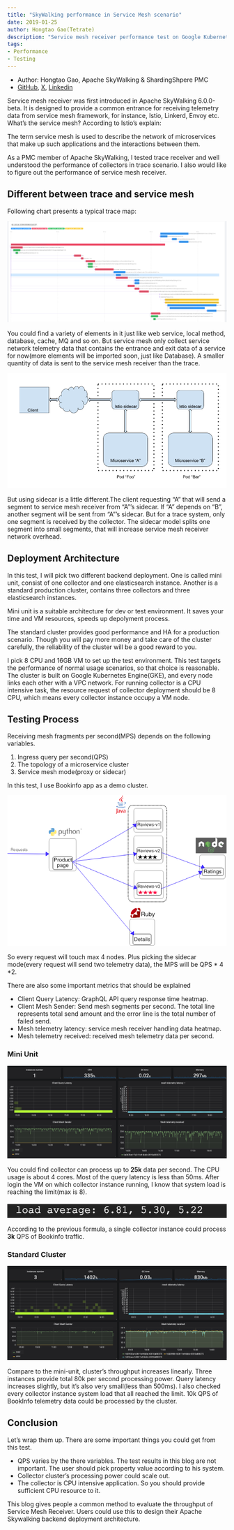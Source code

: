 ```yaml
---
title: "SkyWalking performance in Service Mesh scenario"
date: 2019-01-25
author: Hongtao Gao(Tetrate)
description: "Service mesh receiver performance test on Google Kubernetes Engine."
tags:
- Performance
- Testing
---
```


- Author: Hongtao Gao, Apache SkyWalking & ShardingShpere PMC
- [GitHub](https://github.com/hanahmily), [X](https://X.com/hanahmily), [Linkedin](https://www.linkedin.com/in/gao-hongtao-47b835168/)

Service mesh receiver was first introduced in Apache SkyWalking 6.0.0-beta. It is designed to provide a common entrance for receiving telemetry data from service mesh framework, for instance, Istio, Linkerd, Envoy etc. What’s the service mesh? According to Istio’s explain:

The term service mesh is used to describe the network of microservices that make up such applications and the interactions between them.

As a PMC member of Apache SkyWalking, I tested trace receiver and well understood the performance of collectors in trace scenario. I also would like to figure out the performance of service mesh receiver.

## Different between trace and service mesh

Following chart presents a typical trace map:

![](image5.png)

You could find a variety of elements in it just like web service, local method, database, cache, MQ and so on. But service mesh only collect service network telemetry data that contains the entrance and exit data of a service for now(more elements will be imported soon, just like Database). A smaller quantity of data is sent to the service mesh receiver than the trace.

![](image1.png)

But using sidecar is a little different.The client requesting “A” that will send a segment to service mesh receiver from “A”’s sidecar. If “A” depends on “B”,  another segment will be sent from “A”’s sidecar. But for a trace system, only one segment is received by the collector. The sidecar model splits one segment into small segments, that will increase service mesh receiver network overhead.

## Deployment Architecture

In this test, I will pick two different backend deployment. One is called mini unit, consist of one collector and one elasticsearch instance. Another is a standard production cluster, contains three collectors and three elasticsearch instances.

Mini unit is a suitable architecture for dev or test environment. It saves your time and VM resources, speeds up depolyment process.

The standard cluster provides good performance and HA for a production scenario. Though you will pay more money and take care of the cluster carefully, the reliability of the cluster will be a good reward to you.

I pick 8 CPU and 16GB VM to set up the test environment. This test targets the performance of normal usage scenarios, so that choice is reasonable. The cluster is built on Google Kubernetes Engine(GKE), and every node links each other with a VPC network. For running collector is a CPU intensive task, the resource request of collector deployment should be 8 CPU, which means every collector instance occupy a VM node. 

## Testing Process

Receiving mesh fragments per second(MPS) depends on the following variables.

 1. Ingress query per second(QPS)
 1. The topology of a microservice cluster
 1. Service mesh mode(proxy or sidecar)

In this test, I use Bookinfo app as a demo cluster.

![](image6.png)

So every request will touch max 4 nodes. Plus picking the sidecar mode(every request will send two telemetry data),  the MPS will be QPS * 4 *2. 

There are also some important metrics that should be explained

 * Client Query Latency: GraphQL API query response time heatmap.
 * Client Mesh Sender: Send mesh segments per second. The total line represents total send amount and the error line is the total number of failed send.
 * Mesh telemetry latency: service mesh receiver handling data heatmap.
 * Mesh telemetry received: received mesh telemetry data per second.

### Mini Unit

![](image3.png)

You could find collector can process up to **25k** data per second. The CPU usage is about 4 cores. Most of the query latency is less than 50ms. After login the VM on which collector instance running, I know that system load is reaching the limit(max is 8).

![](image2.png)

According to the previous formula, a single collector instance could process **3k** QPS of Bookinfo traffic.

### Standard Cluster

![](image4.png)

Compare to the mini-unit, cluster’s throughput increases linearly. Three instances provide total 80k per second processing power. Query latency increases slightly, but it’s also very small(less than 500ms). I also checked every collector instance system load that all reached the limit. 10k QPS of BookInfo telemetry data could be processed by the cluster.

## Conclusion

Let’s wrap them up. There are some important things you could get from this test.
 * QPS varies by the there variables. The test results in this blog are not important. The user should pick property value according to his system.
 * Collector cluster’s processing power could scale out.
 * The collector is CPU intensive application. So you should provide sufficient CPU resource to it.

This blog gives people a common method to evaluate the throughput of Service Mesh Receiver. Users could use this to design their Apache Skywalking backend deployment architecture.

